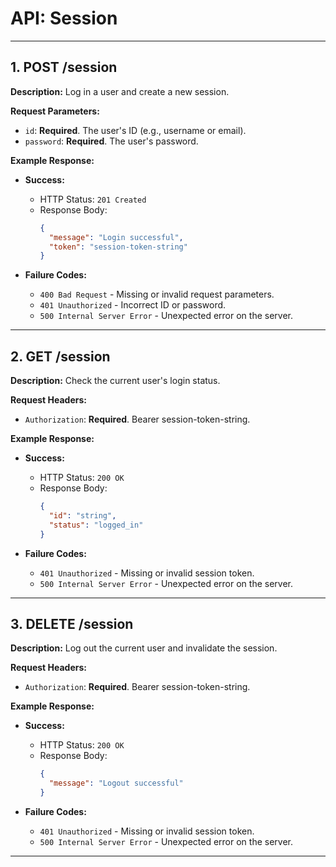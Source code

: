 # API: Session

---

## 1. POST /session

**Description:** Log in a user and create a new session.

**Request Parameters:**

- `id`: **Required**. The user's ID (e.g., username or email).
- `password`: **Required**. The user's password.

**Example Response:**

- **Success:**
  - HTTP Status: `201 Created`
  - Response Body:
    ```json
    {
      "message": "Login successful",
      "token": "session-token-string"
    }
    ```

- **Failure Codes:**
  - `400 Bad Request` - Missing or invalid request parameters.
  - `401 Unauthorized` - Incorrect ID or password.
  - `500 Internal Server Error` - Unexpected error on the server.

---

## 2. GET /session

**Description:** Check the current user's login status.

**Request Headers:**

- `Authorization`: **Required**. Bearer session-token-string.

**Example Response:**

- **Success:**
  - HTTP Status: `200 OK`
  - Response Body:
    ```json
    {
      "id": "string",
      "status": "logged_in"
    }
    ```

- **Failure Codes:**
  - `401 Unauthorized` - Missing or invalid session token.
  - `500 Internal Server Error` - Unexpected error on the server.

---

## 3. DELETE /session

**Description:** Log out the current user and invalidate the session.

**Request Headers:**

- `Authorization`: **Required**. Bearer session-token-string.

**Example Response:**

- **Success:**
  - HTTP Status: `200 OK`
  - Response Body:
    ```json
    {
      "message": "Logout successful"
    }
    ```

- **Failure Codes:**
  - `401 Unauthorized` - Missing or invalid session token.
  - `500 Internal Server Error` - Unexpected error on the server.

---